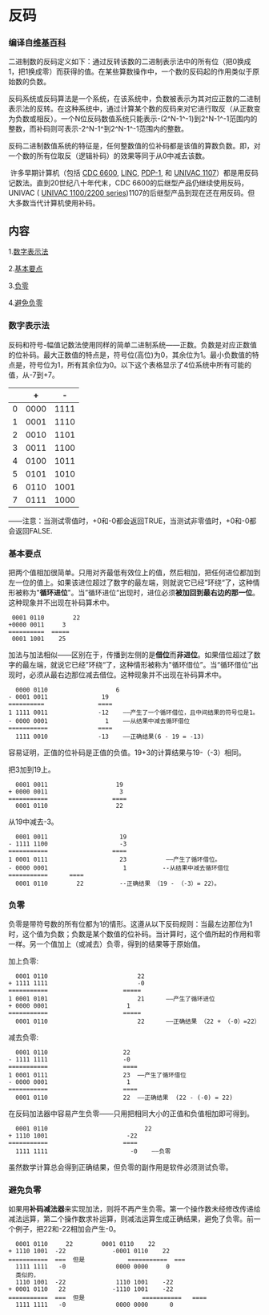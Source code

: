# 反码

### 编译自[维基百科]([https://en.wikipedia.org/wiki/Ones%27_complement](https://en.wikipedia.org/wiki/Ones'_complement))

​		 二进制数的反码定义如下：通过反转该数的二进制表示法中的所有位（把0换成1，把1换成零）而获得的值。在某些算数操作中，一个数的反码起的作用类似于原始数的负数。

​		反码系统或反码算法是一个系统，在该系统中，负数被表示为其对应正数的二进制表示法的反转。在这种系统中，通过计算某个数的反码来对它进行取反（从正数变为负数或相反）。一个N位反码数值系统只能表示-(2^N-1^-1)到2^N-1^-1范围内的整数，而补码则可表示-2^N-1^到2^N-1^-1范围内的整数。

​		反码二进制数值系统的特征是，任何整数值的位补码都是该值的算数负数。即，对一个数的所有位取反（逻辑补码）的效果等同于从0中减去该数。

​		许多早期计算机（包括 [CDC 6600](https://en.wikipedia.org/wiki/CDC_6600), [LINC](https://en.wikipedia.org/wiki/LINC), [PDP-1](https://en.wikipedia.org/wiki/PDP-1), 和 [UNIVAC 1107](https://en.wikipedia.org/wiki/UNIVAC_1100/2200_series#1107)）都是用反码记数法。直到20世纪八十年代末，CDC 6600的后继型产品仍继续使用反码， UNIVAC ( [UNIVAC 1100/2200 series](https://en.wikipedia.org/wiki/UNIVAC_1100/2200_series))1107的后继型产品到现在还在用反码。但大多数当代计算机使用补码。

## 内容

1.[数字表示法](#num_representation)

2.[基本要点](#Basics)

3.[负零](#nagative_zero)

4.[避免负零](#avoiding_negative_zero)

### <span id="num_representation">数字表示法</span>

反码和符号-幅值记数法使用同样的简单二进制系统——正数。负数是对应正数值的位补码。最大正数值的特点是，符号位(高位)为0，其余位为1。最小负数值的特点是，符号位为1，所有其余位为0。以下这个表格显示了4位系统中所有可能的值，从-7到+7。

|      |  +   |  -   |
| :--: | :--: | :--: |
|  0   | 0000 | 1111 |
|  1   | 0001 | 1110 |
|  2   | 0010 | 1101 |
|  3   | 0011 | 1100 |
|  4   | 0100 | 1011 |
|  5   | 0101 | 1010 |
|  6   | 0110 | 1001 |
|  7   | 0111 | 1000 |

——注意：当测试零值时，+0和-0都会返回TRUE，当测试非零值时，+0和-0都会返回FALSE.

### <span id="Basics">基本要点</span>

​		把两个值相加很简单。只用对齐最低有效位上的值，然后相加，把任何进位都加到左一位的值上。如果该进位超过了数字的最左端，则就说它已经”环绕“了，这种情形被称为"**循环进位**"。当”循环进位“出现时，进位必须**被加回到最右边的那一位**。这种现象并不出现在补码算术中。

```
 0001 0110        22
+0000 0011	   3
==========	=====
 0001 1001	  25
```

​		加法与加法相似——区别在于，传播到左侧的是**借位**而**非进位**。如果借位超过了数字的最左端，就说它已经”环绕“了，这种情形被称为"循环借位”。当“循环借位”出现时，必须从最右边那位减去借位。这种现象并不出现在补码算术中。

```
  0000 0110 				  6
- 0001 0011				  19
==========				 ====
1 1111 0011				 -12    ——产生了一个循环借位，且中间结果的符号位是1。
- 0000 0001				   1	——从结果中减去循环借位
===========				 ====
  1111 0010				 -13	——正确结果(6 - 19 = -13)
```

容易证明，正值的位补码是正值的负值。19+3的计算结果与19-（-3）相同。

把3加到19上。

```
  0001 0011					  19
+ 0000 0011					   3
===========					 ====  
  0001 0110					  22	
```

从19中减去-3。

```
  0001 0011					   19
- 1111 1100					   -3
===========					 ====
1 0001 0111					   23       	——产生了循环借位。
- 0000 0001					    1	       --从结果中减去循环借位
===========      ====
  0001 0110        22	       --正确结果 （19 - （-3）= 22）。
```

### <span id="nagative_zero">负零</span>

​		负零是带符号数的所有位都为1的情形。这遵从以下反码规则：当最左边那位为1时，这个值为负数；负数是某个数值的位补码。当计算时，这个值所起的作用和零一样。另一个值加上（或减去）负零，得到的结果等于原始值。

加上负零:

```
  0001 0110 						22
+ 1111 1111 						-0
===========						=====
1 0001 0101  						21		——产生了循环进位
+ 0000 0001						 1
===========						=====
  0001 0110					        22		——正确结果 （22 + （-0）=22）
```

减去负零:

```
  0001 0110						22
- 1111 1111						-0
===========						====
1 0001 0111						23	——产生了循环借位
- 0000 0001						 1
===========						====
  0001 0110						22	——正确结果  (22 - (-0) = 22)
```

在反码加法器中容易产生负零——只用把相同大小的正值和负值相加即可得到。

```
  0001 0110					          22
+ 1110 1001						 -22
===========						====
  1111 1111						  -0	——负零
```

虽然数学计算总会得到正确结果，但负零的副作用是软件必须测试负零。

### <span id="avoiding_negative_zero">避免负零</span>

​		如果用**补码减法器**来实现加法，则将不再产生负零。第一个操作数未经修改传递给减法运算，第二个操作数求补运算，则减法运算生成正确结果，避免了负零。前一个例子，把22和-22相加会产生-0。

```
  0001 0110		22		  0001 0110    22
+ 1110 1001  -22			 -0001 0110    22	
===========  ===  但是 			===========  === 
  1111 1111   -0			  0000 0000     0
  类似的，
  1110 1001  -22			  1110 1001    -22
+ 0001 0110   22			 -1110 1001    -22	
===========  ===  但是		        ===========   ====
  1111 1111   -0			  0000 0000 	 0
```



